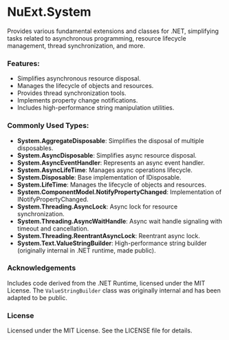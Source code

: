 # NuExt.System

Provides various fundamental extensions and classes for .NET, simplifying tasks related to asynchronous programming, resource lifecycle management, thread synchronization, and more.

### Features:
- Simplifies asynchronous resource disposal.
- Manages the lifecycle of objects and resources.
- Provides thread synchronization tools.
- Implements property change notifications.
- Includes high-performance string manipulation utilities.

### Commonly Used Types:
- **System.AggregateDisposable**: Simplifies the disposal of multiple disposables.
- **System.AsyncDisposable**: Simplifies async resource disposal.
- **System.AsyncEventHandler**: Represents an async event handler.
- **System.AsyncLifeTime**: Manages async operations lifecycle.
- **System.Disposable**: Base implementation of IDisposable.
- **System.LifeTime**: Manages the lifecycle of objects and resources.
- **System.ComponentModel.NotifyPropertyChanged**: Implementation of INotifyPropertyChanged.
- **System.Threading.AsyncLock**: Async lock for resource synchronization.
- **System.Threading.AsyncWaitHandle**: Async wait handle signaling with timeout and cancellation.
- **System.Threading.ReentrantAsyncLock**: Reentrant async lock.
- **System.Text.ValueStringBuilder**: High-performance string builder (originally internal in .NET runtime, made public).

### Acknowledgements
Includes code derived from the .NET Runtime, licensed under the MIT License. The `ValueStringBuilder` class was originally internal and has been adapted to be public.

### License
Licensed under the MIT License. See the LICENSE file for details.